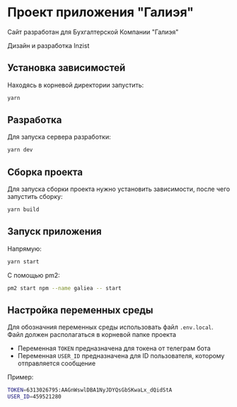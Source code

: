 # Проект приложения "Галиэя"

Сайт разработан для Бухгалтерской Компании "Галиэя"

Дизайн и разработка Inzist

## Установка зависимостей

Находясь в корневой директории запустить:

```bash
yarn
```

## Разработка

Для запуска сервера разработки:

```bash
yarn dev
```

## Cборка проекта

Для запуска сборки проекта нужно установить зависимости, после чего запустить сборку:

```bash
yarn build
```

## Запуск приложения

Напрямую:

```bash
yarn start
```

С помощью pm2:

```bash
pm2 start npm --name galiea -- start
```

## Настройка переменных среды

Для обозначния переменных среды использовать файл ```.env.local```. Файл должен располагаться в корневой папке проекта

* Переменная ```TOKEN``` предназначена для токена от телеграм бота
* Переменная ```USER_ID``` предназначена для ID пользователя, которому отправляется сообщение

Пример:

```bash
TOKEN=6313026795:AAGnWswlDBA1NyJDYQsGbSKwaLx_dQidStA
USER_ID=459521280
```
